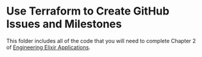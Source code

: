 # Use Terraform to Create GitHub Issues and Milestones

This folder includes all of the code that you will need to complete Chapter 2
of [Engineering Elixir Applications](https://pragprog.com/titles/beamops/engineering-elixir-applications/).

